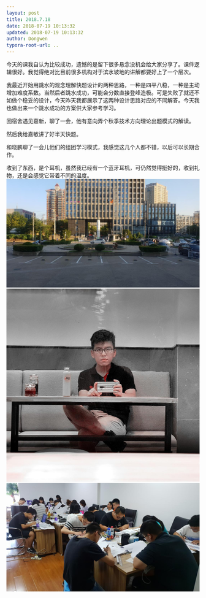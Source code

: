 ```yaml
---
layout: post
title: 2018.7.18
date: 2018-07-19 10:13:32
updated: 2018-07-19 10:13:32
author: Dongwen
typora-root-url: ..
---
```




今天的课我自认为比较成功，遗憾的是留下很多悬念没机会给大家分享了。课件逻辑很好。我觉得绝对比目前很多机构对于滨水坡地的讲解都要好上了一个层次。

我最近开始用跳水的观念理解快题设计的两种思路，一种是四平八稳，一种是主动增加难度系数。当然后者跳水成功，可能会分数直接登峰造极。可是失败了就还不如做个稳妥的设计，今天昨天我都展示了这两种设计思路对应的不同解答。今天我也做出来一个跳水成功的方案供大家参考学习。

回宿舍遇见嘉新，聊了一会，他有意向弄个秋季技术方向理论出题模式的解读。

然后我给嘉敏讲了好半天快题。

和晓鹏聊了一会儿他们的组团学习模式，我感觉这几个人都不错，以后可以长期合作。

收到了东西，是个耳机，虽然我已经有一个蓝牙耳机，可仍然觉得挺好的，收到礼物，还是会感觉它带着不同的温度。   ![](/img/in-post/x52363208.jpg)
![](/img/in-post/x52363202.jpg)
![](/img/in-post/x52363182.jpg)
